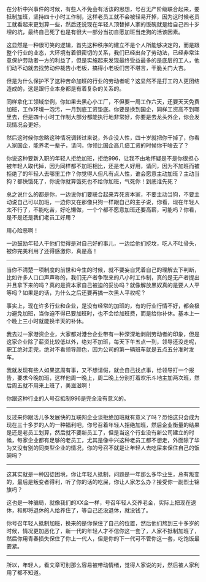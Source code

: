 <p>在分析中兴事件的时候，有些人不免会有活该的思想，号召无产阶级联合起来，要抵制加班，坚持四十小时工作制，这样老员工就不会被轻易开掉，因为这时候老员工就看起来更划算一些，然后还说现在年轻人顶替掉人家的饭碗就是给自己四十岁埋的坑，最终自己死了也是有很大一部分当初自愿加班当走狗的活该因素。</p><p>这显然是一种很可笑的逻辑，首先这种秩序的建立不是个人所能够决定的，而是跟整个行业的业态，大环境有着很密切的关系，我们已经出台了劳动法，已经非常注意保护劳动者一方的利益了，但是实施起来发现最终受益最多的是底层的工人，他们动不动就去找劳动仲裁告小老板，搞得小老板们苦不堪言，干脆关门大吉。</p><p>但是为什么保护不了这种苦命加班的行业的劳动者呢？这显然不是打工的人更团结造成的，这是跟行业本身都是有着复杂的关系的。</p><p>同样拿化工领域举例，你如果去黑心小工厂，不但要一周工作六天，还要天天免费加班，工作环境一泡污，一月到底工资垫底。你要是换到国企，同样工资高不到哪里去，但是四十小时工作制大部分都能执行地非常好，你要是去龙头外企，你会发现情况会更好。</p><p>然后这时候你忽略这种情况调转过来说，外企没人性，四十岁就把你干掉了，你看人家国企，能养老一辈子，请问，你领比国企高几倍工资的时候你干啥去了？</p><p>你说这种要新入职的年轻人拒绝加班，拒绝996，让我不由地怀疑是不是你很担心被年轻人取代掉，因为同样都不加班相比，还是老人好用，请问，因为不加班而被拒绝了的年轻人去哪里工作？你觉得人但凡有点人性，谁会愿意主动加班？主动当狗？都快饿死了，你说你就算饿死也不给你加班，气死你！到底谁先死？</p><p>总之说什么的都是你，一边说你们要联合起来弄死资本家，不要主动当狗，不要主动说自己可以加班，一边你又在那像只狗一样跟自己的主子说，你看，现在年轻人太不行了，不能吃苦，好吃懒做，一个个都不愿意加班还要高薪，可能吗？你看，是不是还是我们老员工好用？</p><p>用心险恶啊！</p><p>一边鼓励年轻人干他们觉得是对自己好的事儿，一边给他们挖坟，吃人不吐骨头，被你完美利用了还得感激你，真是高！</p><hr/><p>当你不清楚一项制度的前世和今生的时候，就不要妄自凭着自己的理解去下判断，比如许多人口口声声称的，我们无产者争取来的八小时工作制，真的是无产者提出并且拿下来的吗？真的是资本家自己被迫的妥协吗？就像解放黑奴真的是要人人平等吗？如果是的话，为什么之后还要再搞一次黑人平权呢？</p><p>事实上，现在许多行业和企业，是没有经常的加班的，有的行业行情不好，都会极力避免加班，当你迫不得已要加班时，也不会给加班费，而是给你补休。基本上一个晚上三小时就能换半天的补休。</p><p>我去过一家港资企业，大家都对港台企业带有一种深深地剥削劳动者的印象，但是这家企业除了薪资比较低以外，绝对不加班，每天下午五点一到，领导还没走呢，职工绝对走完，绝对不看领导颜色，因为公司的第一辆班车就是五点五分准时发车。</p><p>我就发现有些人如果这周有事，又不想请假，就会自己找点事，给领导打一个报告，要求今晚加班，这样他周一晚上，周二晚上分别打着欢乐斗地主加两次班，然后周五就不用来上班了，美滋滋啊！</p><p>你跟这种行业的人号召抵制996是完全没有意义的。</p><hr/><p>反过来你跟活儿多发展快的互联网企业谈拒绝加班就有意义了吗？恐怕这只会成为现在三十多岁的人的一种福利吧，你号召着年轻人拒绝加班，然后企业衡量的结果是还是老员工划算，然后就不要新员工了，但是当这个行业没有新公司建立的时候，每家企业都有足够的老员工，尤其是像中兴这种老员工都不想走，外面除了华为又没有别的同类型企业的情况，你的号召不就是让年轻人去吃屎来保住自己的饭碗吗？</p><hr/><p>这其实就是一种囚徒困境，你让年轻人抵制，问题是一年那么多毕业生，总有叛变的，最后是叛变者得利，听了你的话的吃屎，你让人家怎么办？接受你一副烈士锦旗吗？</p><p>这也是一种骗局，就像我们的XX金一样，号召年轻人交养老金，实际上把现在退休，和即将退休的人给养住了，等自己还没退休，就没钱了。</p><p>你号召年轻人抵制加班，换来的是你保住了自己的位置，然后他们熬到三十多岁的时候，情况更加恶化了，新一代的年轻人才不信你这一套了，人家不抵制加班了，然后你用青春损失保住了你上一代人，但是你的下一代可不管你这一套，吃饱饭最要紧。</p><hr/><p>所以，年轻人，看文章可别那么容易被带动情绪，觉得人家说的对，然后被人家利用了都不知道。</p>